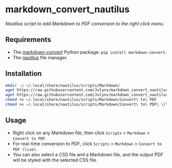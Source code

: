 # markdown_convert_nautilus

_Nautilus script to add Markdown to PDF conversion to the right click menu._

## Requirements

- The [markdown-convert](https://github.com/Julynx/markdown_convert) Python package: `pip install markdown-convert`.
- The [nautilus](https://packages.debian.org/bookworm/nautilus) file manager.

## Installation

```bash
mkdir -p ~/.local/share/nautilus/scripts/Markdown/
wget https://raw.githubusercontent.com/Julynx/markdown_convert_nautilus/main/Convert%20to%20PDF -O ~/.local/share/nautilus/scripts/Markdown/Convert\ to\ PDF
wget https://raw.githubusercontent.com/Julynx/markdown_convert_nautilus/main/Convert%20to%20PDF%20\(live\) -O ~/.local/share/nautilus/scripts/Markdown/Convert\ to\ PDF\ \(live\)
chmod +x ~/.local/share/nautilus/scripts/Markdown/Convert\ to\ PDF
chmod +x ~/.local/share/nautilus/scripts/Markdown/Convert\ to\ PDF\ \(live\)
```

## Usage

- Right click on any Markdown file, then click `Scripts` > `Markdown` > `Convert to PDF`.
- For real-time conversion to PDF, click `Scripts` > `Markdown` > `Convert to PDF (live)`.
- You can also select a CSS file and a Markdown file, and the output PDF will be styled with the selected CSS file.
